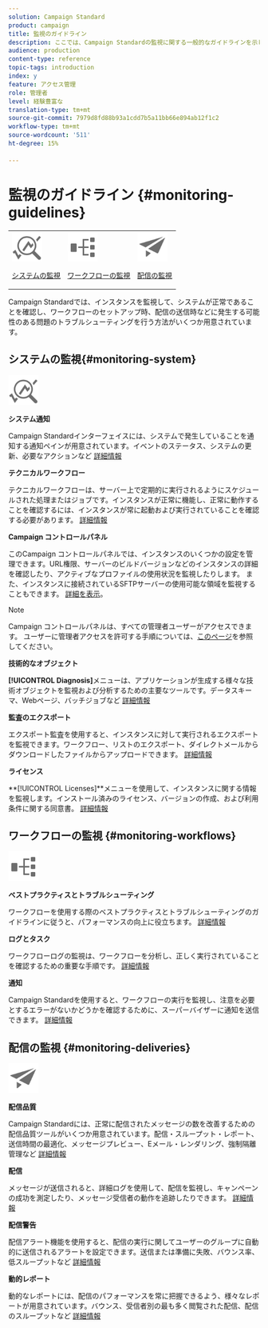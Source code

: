 ```yaml
---
solution: Campaign Standard
product: campaign
title: 監視のガイドライン
description: ここでは、Campaign Standardの監視に関する一般的なガイドラインを示します。
audience: production
content-type: reference
topic-tags: introduction
index: y
feature: アクセス管理
role: 管理者
level: 経験豊富な
translation-type: tm+mt
source-git-commit: 7979d8fd88b93a1cdd7b5a11bb66e894ab12f1c2
workflow-type: tm+mt
source-wordcount: '511'
ht-degree: 15%

---
```



# 監視のガイドライン {#monitoring-guidelines}

<table>
<tr><td><img src="assets/do-not-localize/icon_system.svg" width="60px"><p><a href="#monitoring-system">システムの監視</a></p></td>
<td><img src="assets/do-not-localize/icon_workflows.svg" width="60px"><p><a href="#moniroting-workflows">ワークフローの監視</a></p></td>
<td><img src="assets/do-not-localize/icon_send.svg" width="60px"><p><a href="#monitoring-deliveries">配信の監視</a></p></td></tr>
</table>

Campaign Standardでは、インスタンスを監視して、システムが正常であることを確認し、ワークフローのセットアップ時、配信の送信時などに発生する可能性のある問題のトラブルシューティングを行う方法がいくつか用意されています。

## システムの監視{#monitoring-system}

<img src="assets/do-not-localize/icon_system.svg" width="60px">

**システム通知**

Campaign Standardインターフェイスには、システムで発生していることを通知する通知ペインが用意されています。イベントのステータス、システムの更新、必要なアクションなど [詳細情報](../../start/using/interface-description.md#top-bar)


**テクニカルワークフロー**

テクニカルワークフローは、サーバー上で定期的に実行されるようにスケジュールされた処理またはジョブです。インスタンスが正常に機能し、正常に動作することを確認するには、インスタンスが常に起動および実行されていることを確認する必要があります。 [詳細情報](../../administration/using/technical-workflows.md)

**Campaign コントロールパネル**

このCampaign コントロールパネルでは、インスタンスのいくつかの設定を管理できます。URL権限、サーバーのビルドバージョンなどのインスタンスの詳細を確認したり、アクティブなプロファイルの使用状況を監視したりします。 また、インスタンスに接続されているSFTPサーバーの使用可能な領域を監視することもできます。 [詳細を表示](https://docs.adobe.com/content/help/ja-JP/control-panel/using/control-panel-home.html)。

>[!NOTE]
>
>Campaign コントロールパネルは、すべての管理者ユーザーがアクセスできます。 ユーザーに管理者アクセスを許可する手順については、[このページ](https://experienceleague.adobe.com/docs/control-panel/using/discover-control-panel/managing-permissions.html?lang=en#discover-control-panel)を参照してください。

**技術的なオブジェクト**

**[!UICONTROL Diagnosis]**&#x200B;メニューは、アプリケーションが生成する様々な技術オブジェクトを監視および分析するための主要なツールです。データスキーマ、Webページ、バッチジョブなど [詳細情報](../../developing/using/monitoring-data-model-changes.md)

**監査のエクスポート**

エクスポート監査を使用すると、インスタンスに対して実行されるエクスポートを監視できます。ワークフロー、リストのエクスポート、ダイレクトメールからダウンロードしたファイルからアップロードできます。
[詳細情報](../../administration/using/auditing-export-logs.md)

**ライセンス**

**[!UICONTROL Licenses]**メニューを使用して、インスタンスに関する情報を監視します。インストール済みのライセンス、バージョンの作成、および利用条件に関する同意書。
[詳細情報](../../administration/using/licenses.md)

## ワークフローの監視 {#monitoring-workflows}

<img src="assets/do-not-localize/icon_workflows.svg" width="60px">

**ベストプラクティスとトラブルシューティング**

ワークフローを使用する際のベストプラクティスとトラブルシューティングのガイドラインに従うと、パフォーマンスの向上に役立ちます。
[詳細情報](../../automating/using/best-practices-workflows.md)

**ログとタスク**

ワークフローログの監視は、ワークフローを分析し、正しく実行されていることを確認するための重要な手順です。
[詳細情報](../../automating/using/monitoring-workflow-execution.md#workflow-log-and-tasks)

**通知**

Campaign Standardを使用すると、ワークフローの実行を監視し、注意を必要とするエラーがないかどうかを確認するために、スーパーバイザーに通知を送信できます。
[詳細情報](../../automating/using/monitoring-workflow-execution.md#error-management)

## 配信の監視 {#monitoring-deliveries}

<img src="assets/do-not-localize/icon_send.svg" width="60px">

**配信品質**

Campaign Standardには、正常に配信されたメッセージの数を改善するための配信品質ツールがいくつか用意されています。配信・スループット・レポート、送信時間の最適化、メッセージプレビュー、Eメール・レンダリング、強制隔離管理など
[詳細情報](../../sending/using/about-deliverability.md)

**配信**

メッセージが送信されると、詳細ログを使用して、配信を監視し、キャンペーンの成功を測定したり、メッセージ受信者の動作を追跡したりできます。
[詳細情報](../../sending/using/monitoring-a-delivery.md)

**配信警告**

配信アラート機能を使用すると、配信の実行に関してユーザーのグループに自動的に送信されるアラートを設定できます。送信または準備に失敗、バウンス率、低スループットなど
[詳細情報](../../sending/using/receiving-alerts-when-failures-happen.md)

**動的レポート**

動的なレポートには、配信のパフォーマンスを常に把握できるよう、様々なレポートが用意されています。バウンス、受信者別の最も多く閲覧された配信、配信のスループットなど
[詳細情報](../../reporting/using/about-dynamic-reports.md)
